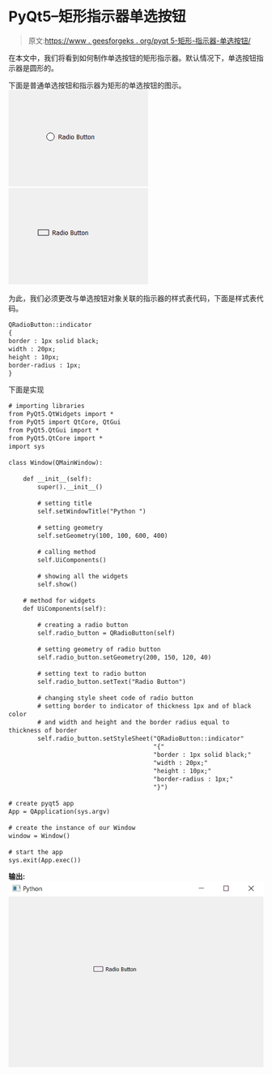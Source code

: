 # PyQt5–矩形指示器单选按钮

> 原文:[https://www . geesforgeks . org/pyqt 5-矩形-指示器-单选按钮/](https://www.geeksforgeeks.org/pyqt5-rectangular-indicator-radio-button/)

在本文中，我们将看到如何制作单选按钮的矩形指示器。默认情况下，单选按钮指示器是圆形的。

下面是普通单选按钮和指示器为矩形的单选按钮的图示。
![](img/bb9d7bf145a13348a7a0d1f77862a3bf.png) ![](img/e589a186184bd3e589e28deea5e4aeb3.png)

为此，我们必须更改与单选按钮对象关联的指示器的样式表代码，下面是样式表代码。

```
QRadioButton::indicator
{
border : 1px solid black;
width : 20px;
height : 10px;
border-radius : 1px;
}

```

下面是实现

```
# importing libraries
from PyQt5.QtWidgets import * 
from PyQt5 import QtCore, QtGui
from PyQt5.QtGui import * 
from PyQt5.QtCore import * 
import sys

class Window(QMainWindow):

    def __init__(self):
        super().__init__()

        # setting title
        self.setWindowTitle("Python ")

        # setting geometry
        self.setGeometry(100, 100, 600, 400)

        # calling method
        self.UiComponents()

        # showing all the widgets
        self.show()

    # method for widgets
    def UiComponents(self):

        # creating a radio button
        self.radio_button = QRadioButton(self)

        # setting geometry of radio button
        self.radio_button.setGeometry(200, 150, 120, 40)

        # setting text to radio button
        self.radio_button.setText("Radio Button")

        # changing style sheet code of radio button
        # setting border to indicator of thickness 1px and of black color
        # and width and height and the border radius equal to thickness of border
        self.radio_button.setStyleSheet("QRadioButton::indicator"
                                        "{"
                                        "border : 1px solid black;"
                                        "width : 20px;"
                                        "height : 10px;"
                                        "border-radius : 1px;"
                                        "}")

# create pyqt5 app
App = QApplication(sys.argv)

# create the instance of our Window
window = Window()

# start the app
sys.exit(App.exec())
```

**输出:**
![](img/f71e391c6fe8d2ba12280acc55c7f913.png)